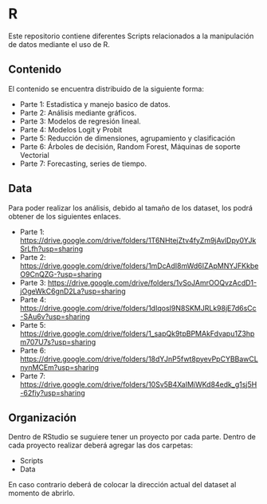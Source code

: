 # R
Este repositorio contiene diferentes Scripts relacionados a la manipulación de datos mediante el uso de R.

## Contenido
El contenido se encuentra distribuido de la siguiente forma:
*   Parte 1: Estadistica y manejo basico de datos.
*   Parte 2: Análisis mediante gráficos.
*   Parte 3: Modelos de regresión lineal.
*   Parte 4: Modelos Logit y Probit
*   Parte 5: Reducción de dimensiones, agrupamiento y clasificación 
*   Parte 6: Árboles de decisión, Random Forest, Máquinas de soporte Vectorial
*   Parte 7: Forecasting, series de tiempo.

## Data
Para poder realizar los análisis, debido al tamaño de los dataset, los podrá obtener de los siguientes enlaces.
*  Parte 1: https://drive.google.com/drive/folders/1T6NHtejZtv4fyZm9jAvlDpy0YJkSrLfh?usp=sharing
*  Parte 2: https://drive.google.com/drive/folders/1mDcAdI8mWd6IZApMNYJFKkbeO9CnQZG-?usp=sharing
*  Parte 3: https://drive.google.com/drive/folders/1vSoJAmrOOQvzAcdD1-jOgeWkC6gnD2La?usp=sharing
*  Parte 4: https://drive.google.com/drive/folders/1dIqosI9N8SKMJRLk98jE7d6sCc-SAu6v?usp=sharing
*  Parte 5: https://drive.google.com/drive/folders/1_sapQk9tpBPMAkFdvapu1Z3hpm707U7s?usp=sharing
*  Parte 6: https://drive.google.com/drive/folders/18dYJnP5fwt8pyevPpCYBBawCLnynMCEm?usp=sharing
*  Parte 7: https://drive.google.com/drive/folders/10Sv5B4XaIMiWKd84edk_g1sj5H-62fiy?usp=sharing

## Organización
Dentro de RStudio se suguiere tener un proyecto por cada parte.
Dentro de cada proyecto realizar deberá agregar las dos carpetas:
*  Scripts
*  Data

En caso contrario deberá de colocar la dirección actual del dataset al momento de abrirlo.
